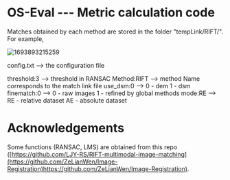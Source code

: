 # OS-Eval --- Metric calculation code

Matches obtained by each method are stored in the folder "tempLink/RIFT/". For example, 

![1693893215259](https://github.com/xym2009/OS-Eval/assets/19380078/a9a298ae-78bb-48e7-83e4-8b8a08ddaa20)

config.txt --> the configuration file 

  threshold:3  --> threshold in RANSAC
  Method:RIFT  --> method Name corresponds to the match link file
  use_dsm:0   -->  0 - dem 1 - dsm
  finematch:0  --> 0 - raw images  1 - refined by global methods 
  mode:RE    --> RE - relative dataset  AE - absolute dataset

# Acknowledgements
Some functions (RANSAC, LMS) are obtained from this repo ([https://github.com/LJY-RS/RIFT-multimodal-image-matching](https://github.com/ZeLianWen/Image-Registration)https://github.com/ZeLianWen/Image-Registration).
